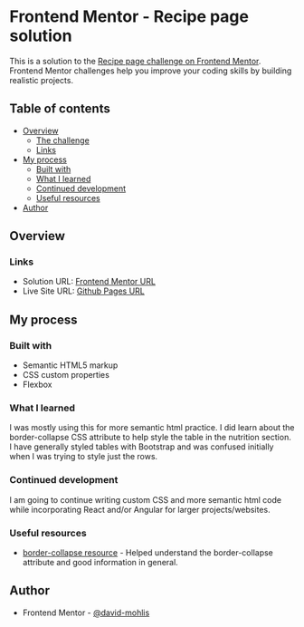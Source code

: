 # Frontend Mentor - Recipe page solution

This is a solution to the [Recipe page challenge on Frontend Mentor](https://www.frontendmentor.io/challenges/recipe-page-KiTsR8QQKm). Frontend Mentor challenges help you improve your coding skills by building realistic projects. 

## Table of contents

- [Overview](#overview)
  - [The challenge](#the-challenge)
  - [Links](#links)
- [My process](#my-process)
  - [Built with](#built-with)
  - [What I learned](#what-i-learned)
  - [Continued development](#continued-development)
  - [Useful resources](#useful-resources)
- [Author](#author)

## Overview

### Links

- Solution URL: [Frontend Mentor URL](https://www.frontendmentor.io/solutions/frontend-mentor-recipe-page-challenge-rcfxLTsgbb)
- Live Site URL: [Github Pages URL](https://david-mohlis.github.io/frontend-mentor-recipe-page/)

## My process

### Built with

- Semantic HTML5 markup
- CSS custom properties
- Flexbox

### What I learned

I was mostly using this for more semantic html practice. I did learn about the border-collapse CSS attribute to help style the table in the nutrition section. I have generally styled tables with Bootstrap and was confused initially when I was trying to style just the rows. 

### Continued development

I am going to continue writing custom CSS and more semantic html code while incorporating React and/or Angular for larger projects/websites.

### Useful resources

- [border-collapse resource](https://www.w3.org/TR/CSS2/tables.html#borders) - Helped understand the border-collapse attribute and good information in general.

## Author

- Frontend Mentor - [@david-mohlis](https://www.frontendmentor.io/profile/david-mohlis)
